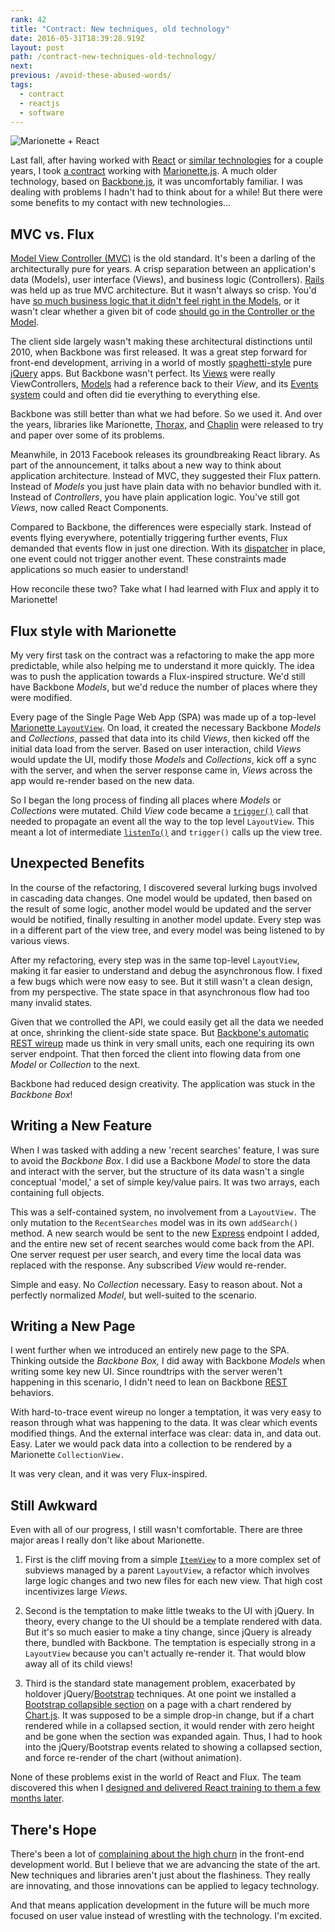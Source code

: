 ```yaml
---
rank: 42
title: "Contract: New techniques, old technology"
date: 2016-05-31T18:39:28.919Z
layout: post
path: /contract-new-techniques-old-technology/
next:
previous: /avoid-these-abused-words/
tags:
  - contract
  - reactjs
  - software
---
```


![Marionette + React](https://static.sinap.ps/blog/2016/05_may/new_tech_old_tech/marionette-and-react-rev2.png)

Last fall, after having worked with [React](https://facebook.github.io/react/) or [similar technologies](http://www.ractivejs.org/) for a couple years, I took [a contract](https://scottnonnenberg.com/work/#ookla-2015-q-3-to-q-4) working with [Marionette.js](http://marionettejs.com/). A much older technology, based on [Backbone.js](http://backbonejs.org/), it was uncomfortably familiar. I was dealing with problems I hadn't had to think about for a while! But there were some benefits to my contact with new technologies…

<div class='fold'></div>

## MVC vs. Flux

[Model View Controller (MVC)](https://en.wikipedia.org/wiki/Model%E2%80%93view%E2%80%93controller) is the old standard. It's been a darling of the architecturally pure for years. A crisp separation between an application's data (Models), user interface (Views), and business logic (Controllers). [Rails](http://rubyonrails.org/) was held up as true MVC architecture. But it wasn't always so crisp. You'd have [so much business logic that it didn't feel right in the Models](http://www.justinweiss.com/articles/when-is-an-activerecord-model-too-fat/), or it wasn't clear whether a given bit of code [should go in the Controller or the Model](http://www.justinweiss.com/articles/where-do-you-put-your-code/).

The client side largely wasn't making these architectural distinctions until 2010, when Backbone was first released. It was a great step forward for front-end development, arriving in a world of mostly [spaghetti-style](https://en.wikipedia.org/wiki/Spaghetti_code) pure [jQuery](https://jquery.com/) apps. But Backbone wasn't perfect. Its [Views](http://backbonejs.org/#View) were really ViewControllers, [Models](http://backbonejs.org/#Model) had a reference back to their _View_, and its [Events system](http://backbonejs.org/#Events) could and often did tie everything to everything else.

Backbone was still better than what we had before. So we used it. And over the years, libraries like Marionette, [Thorax](http://thoraxjs.org/), and [Chaplin](http://chaplinjs.org/) were released to try and paper over some of its problems.

Meanwhile, in 2013 Facebook releases its groundbreaking React library. As part of the announcement, it talks about a new way to think about application architecture. Instead of MVC, they suggested their Flux pattern. Instead of _Models_ you just have plain data with no behavior bundled with it. Instead of _Controllers_, you have plain application logic. You've still got _Views_, now called React Components.

Compared to Backbone, the differences were especially stark. Instead of events flying everywhere, potentially triggering further events, Flux demanded that events flow in just one direction. With its [dispatcher](https://facebook.github.io/flux/docs/dispatcher.html) in place, one event could not trigger another event. These constraints made applications so much easier to understand!

How reconcile these two? Take what I had learned with Flux and apply it to Marionette!

## Flux style with Marionette

My very first task on the contract was a refactoring to make the app more predictable, while also helping me to understand it more quickly. The idea was to push the application towards a Flux-inspired structure. We'd still have Backbone _Models_, but we'd reduce the number of places where they were modified.

Every page of the Single Page Web App (SPA) was made up of a top-level [Marionette `LayoutView`](http://marionettejs.com/docs/v2.4.4/marionette.layoutview.html). On load, it created the necessary Backbone _Models_ and _Collections_, passed that data into its child _Views_, then kicked off the initial data load from the server. Based on user interaction, child _Views_ would update the UI, modify those _Models_ and _Collections_, kick off a sync with the server, and when the server response came in, _Views_ across the app would re-render based on the new data.

So I began the long process of finding all places where _Models_ or _Collections_ were mutated. Child _View_ code became a [`trigger()`](http://backbonejs.org/#Events-trigger) call that needed to propagate an event all the way to the top level `LayoutView`. This meant a lot of intermediate [`listenTo()`](http://backbonejs.org/#Events-listenTo) and `trigger()` calls up the view tree.

## Unexpected Benefits

In the course of the refactoring, I discovered several lurking bugs involved in cascading data changes. One model would be updated, then based on the result of some logic, another model would be updated and the server would be notified, finally resulting in another model update. Every step was in a different part of the view tree, and every model was being listened to by various views.

After my refactoring, every step was in the same top-level `LayoutView`, making it far easier to understand and debug the asynchronous flow. I fixed a few bugs which were now easy to see. But it still wasn't a clean design, from my perspective. The state space in that asynchronous flow had too many invalid states.

Given that we controlled the API, we could easily get all the data we needed at once, shrinking the client-side state space. But [Backbone's automatic REST wireup](http://backbonejs.org/#API-integration) made us think in very small units, each one requiring its own server endpoint. That then forced the client into flowing data from one _Model_ or _Collection_ to the next.

Backbone had reduced design creativity. The application was stuck in the _Backbone Box_!

## Writing a New Feature

When I was tasked with adding a new 'recent searches' feature, I was sure to avoid the _Backbone Box_. I did use a Backbone _Model_ to store the data and interact with the server, but the structure of its data wasn't a single conceptual 'model,' a set of simple key/value pairs. It was two arrays, each containing full objects.

This was a self-contained system, no involvement from a `LayoutView.` The only mutation to the `RecentSearches` model was in its own `addSearch()` method. A new search would be sent to the new [Express](http://expressjs.com/) endpoint I added, and the entire new set of recent searches would come back from the API. One server request per user search, and every time the local data was replaced with the response. Any subscribed _View_ would re-render.

Simple and easy. No _Collection_ necessary. Easy to reason about. Not a perfectly normalized _Model_, but well-suited to the scenario.

## Writing a New Page

I went further when we introduced an entirely new page to the SPA. Thinking outside the _Backbone Box,_ I did away with Backbone _Models_ when writing some key new UI. Since roundtrips with the server weren't happening in this scenario, I didn't need to lean on Backbone [REST](https://en.wikipedia.org/wiki/Representational_state_transfer) behaviors.

With hard-to-trace event wireup no longer a temptation, it was very easy to reason through what was happening to the data. It was clear which events modified things. And the external interface was clear: data in, and data out. Easy. Later we would pack data into a collection to be rendered by a Marionette `CollectionView.`

It was very clean, and it was very Flux-inspired.

## Still Awkward

Even with all of our progress, I still wasn't comfortable. There are three major areas I really don't like about Marionette.

1. First is the cliff moving from a simple [`ItemView`](http://marionettejs.com/docs/v2.4.5/marionette.itemview.html) to a more complex set of subviews managed by a parent `LayoutView`, a refactor which involves large logic changes and two new files for each new view. That high cost incentivizes large _Views_.

2. Second is the temptation to make little tweaks to the UI with jQuery. In theory, every change to the UI should be a template rendered with data. But it's so much easier to make a tiny change, since jQuery is already there, bundled with Backbone. The temptation is especially strong in a `LayoutView` because you can't actually re-render it. That would blow away all of its child views!

3. Third is the standard state management problem, exacerbated by holdover jQuery/[Bootstrap](http://getbootstrap.com/) techniques. At one point we installed a [Bootstrap collapsible section](http://v4-alpha.getbootstrap.com/components/collapse/) on a page with a chart rendered by [Chart.js](http://www.chartjs.org/). It was supposed to be a simple drop-in change, but if a chart rendered while in a collapsed section, it would render with zero height and be gone when the section was expanded again. Thus, I had to hook into the jQuery/Bootstrap events related to showing a collapsed section, and force re-render of the chart (without animation).

None of these problems exist in the world of React and Flux. The team discovered this when I [designed and delivered React training to them a few months later](/contract-react-training/).

## There's Hope

There's been a lot of [complaining about the high churn](https://medium.com/@ericclemmons/javascript-fatigue-48d4011b6fc4#.tl8uz0cbx) in the front-end development world. But I believe that we are advancing the state of the art. New techniques and libraries aren't just about the flashiness. They really are innovating, and those innovations can be applied to legacy technology.

And that means application development in the future will be much more focused on user value instead of wrestling with the technology. I'm excited.


